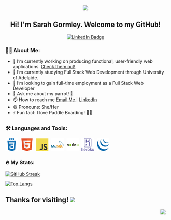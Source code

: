 
<div id="header" align="center">
  <img src="https://media.giphy.com/media/l41lVwqgLWHbGRyFO/giphy.gif" width="100"/>
</div>

## <div id="intro" align="center"> Hi! I'm Sarah Gormley.   Welcome to my GitHub! </div>

<div id="badges" align="center">
  <a href="https://www.linkedin.com/in/sarah-gormley-511451231/">
    <img src="https://img.shields.io/badge/LinkedIn-blue?style=for-the-badge&logo=linkedin&logoColor=white" alt="LinkedIn Badge"/>
  </a>
</div>

### :woman_technologist: About Me: 
- 🔭 I’m currently working on producing functional, user-friendly web applications. <a href="https://github.com/sarahgormley?tab=repositories">Check them out!</a>
- 🌱 I’m currently studying Full Stack Web Development through University of Adelaide.
- 👯 I’m looking to gain full-time employment as a Full Stack Web Developer
- 💬 Ask me about my parrot! :parrot:
- 📫 How to reach me <a href="mailto:sarah.gormley39@gmail,com?Subject=Hello"> Email Me </a> |  <a href="https://www.linkedin.com/in/sarah-gormley/">LinkedIn</a> 
- 😄 Pronouns: She/Her
- ⚡ Fun fact: I love Paddle Boarding! :surfing_woman:

### :hammer_and_wrench: Languages and Tools:
<div>
  <img src="https://github.com/devicons/devicon/blob/master/icons/css3/css3-plain-wordmark.svg"  title="CSS3" alt="CSS" width="40" height="40"/>&nbsp;
  <img src="https://github.com/devicons/devicon/blob/master/icons/html5/html5-original.svg" title="HTML5" alt="HTML" width="40" height="40"/>&nbsp;
  <img src="https://github.com/devicons/devicon/blob/master/icons/javascript/javascript-original.svg" title="JavaScript" alt="JavaScript" width="40" height="40"/>&nbsp;
  <img src="https://github.com/devicons/devicon/blob/master/icons/mysql/mysql-original-wordmark.svg" title="MySQL"  alt="MySQL" width="40" height="40"/>&nbsp;
  <img src="https://github.com/devicons/devicon/blob/master/icons/nodejs/nodejs-original-wordmark.svg" title="NodeJS" alt="NodeJS" width="40" height="40"/>&nbsp;
    <img src="https://github.com/devicons/devicon/blob/master/icons/heroku/heroku-original-wordmark.svg" title="Heroku" alt="Heroku" width="40" height="40"/>&nbsp;
      <img src="https://github.com/devicons/devicon/blob/master/icons/jquery/jquery-original.svg" title="JQuery" alt="JQuery" width="40" height="40"/>&nbsp;
</div>

### :fire: My Stats:

[![GitHub Streak](http://github-readme-streak-stats.herokuapp.com?user=sarahgormley&theme=dark&hide_border=true&date_format=M%20j%5B%2C%20Y%5D)](https://git.io/streak-stats)

[![Top Langs](https://github-readme-stats.vercel.app/api/top-langs/?username=sarahgormley&layout=compact&theme=vision-friendly-dark)](https://github.com/anuraghazra/github-readme-stats)

## Thanks for visiting! <img src="https://media.giphy.com/media/hvRJCLFzcasrR4ia7z/giphy.gif" width="30"/>

<div align="right">
  <img src="https://media.giphy.com/media/8BlEa9XDwxOwdB6mKW/giphy.gif" width="150"/>
</div>



